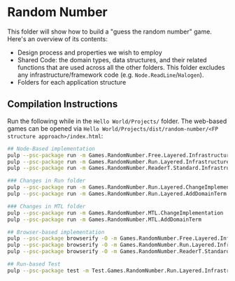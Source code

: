 # Random Number

This folder will show how to build a "guess the random number" game. Here's an overview of its contents:
- Design process and properties we wish to employ
- Shared Code: the domain types, data structures, and their related functions that are used across all the other folders. This folder excludes any infrastructure/framework code (e.g. `Node.ReadLine`/`Halogen`).
- Folders for each application structure

## Compilation Instructions

Run the following while in the `Hello World/Projects/` folder. The web-based games can be opened via `Hello World/Projects/dist/random-number/<FP structure approach>/index.html`:
```bash
## Node-Based implementation
pulp --psc-package run -m Games.RandomNumber.Free.Layered.Infrastructure.Console
pulp --psc-package run -m Games.RandomNumber.Run.Layered.Infrastructure.Console
pulp --psc-package run -m Games.RandomNumber.ReaderT.Standard.Infrastructure.Console

### Changes in Run folder
pulp --psc-package run -m Games.RandomNumber.Run.Layered.ChangeImplementation
pulp --psc-package run -m Games.RandomNumber.Run.Layered.AddDomainTerm

### Changes in MTL folder
pulp --psc-package run -m Games.RandomNumber.MTL.ChangeImplementation
pulp --psc-package run -m Games.RandomNumber.MTL.AddDomainTerm

## Browser-based implementation
pulp --psc-package browserify -O -m Games.RandomNumber.Free.Layered.Infrastructure.Halogen.Web --to dist/random-number/free/app.js
pulp --psc-package browserify -O -m Games.RandomNumber.Run.Layered.Infrastructure.Halogen.Web --to dist/random-number/run/app.js
pulp --psc-package browserify -O -m Games.RandomNumber.ReaderT.Standard.Infrastructure.Halogen.Web --to dist/random-number/readerT/app.js

## Run-based Test
pulp --psc-package test -m Test.Games.RandomNumber.Run.Layered.Infrastructure
```
